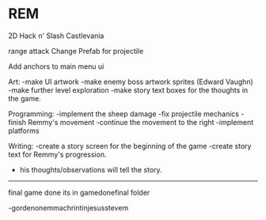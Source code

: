# REM
2D Hack n' Slash Castlevania

range attack
Change Prefab for projectile

Add anchors to main menu ui

Art:
-make UI artwork
-make enemy boss artwork sprites (Edward Vaughn)
-make further level exploration
-make story text boxes for the thoughts in the game.

Programming:
-implement the sheep damage
-fix projectile mechanics
-finish Remmy's movement
-continue the movement to the right
-implement platforms

Writing:
-create a story screen for the beginning of the game
-create story text for Remmy's progression.
  - his thoughts/observations will tell the story.
-------------------------------------
final game done its in gamedonefinal folder

-gordenonemmachrintinjesusstevem